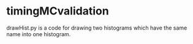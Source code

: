 # timingMCvalidation

drawHist.py is a code for drawing two histograms which have the same name into one histogram.
